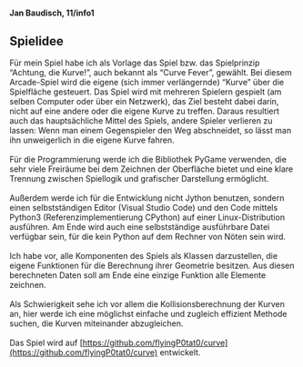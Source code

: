 #### Jan Baudisch, 11/info1

## Spielidee

Für mein Spiel habe ich als Vorlage das Spiel bzw. das Spielprinzip “Achtung, die Kurve!”, auch bekannt als “Curve Fever”, gewählt. Bei diesem Arcade-Spiel wird die eigene (sich immer verlängernde) “Kurve” über die Spielfläche gesteuert. Das Spiel wird mit mehreren Spielern gespielt (am selben Computer oder über ein Netzwerk), das Ziel besteht dabei darin, nicht auf eine andere oder die eigene Kurve zu treffen. Daraus resultiert auch das hauptsächliche Mittel des Spiels, andere Spieler verlieren zu lassen: Wenn man einem Gegenspieler den Weg abschneidet, so lässt man ihn unweigerlich in die eigene Kurve fahren.
<br>
<br>
Für die Programmierung werde ich die Bibliothek PyGame verwenden, die sehr viele Freiräume bei dem Zeichnen der Oberfläche bietet und eine klare Trennung zwischen Spiellogik und grafischer Darstellung ermöglicht.
<br>
<br>
Außerdem werde ich für die Entwicklung nicht Jython benutzen, sondern einen selbstständigen Editor (Visual Studio Code) und den Code mittels Python3 (Referenzimplementierung CPython) auf einer Linux-Distribution ausführen. Am Ende wird auch eine selbstständige ausführbare Datei verfügbar sein, für die kein Python auf dem Rechner von Nöten sein wird.
<br>
<br>
Ich habe vor, alle Komponenten des Spiels als Klassen darzustellen, die eigene Funktionen für die Berechnung ihrer Geometrie besitzen. Aus diesen berechneten Daten soll am Ende eine einzige Funktion alle Elemente zeichnen.
<br>
<br>
Als Schwierigkeit sehe ich vor allem die Kollisionsberechnung der Kurven an, hier werde ich eine möglichst einfache und zugleich effizient Methode suchen, die Kurven miteinander abzugleichen.
<br>
<br>
Das Spiel wird auf [https://github.com/flyingP0tat0/curve](https://github.com/flyingP0tat0/curve) entwickelt.
